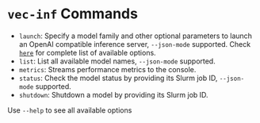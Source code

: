 # `vec-inf` Commands

* `launch`: Specify a model family and other optional parameters to launch an OpenAI compatible inference server, `--json-mode` supported. Check [`here`](./models/README.md) for complete list of available options.
* `list`: List all available model names, `--json-mode` supported.
* `metrics`: Streams performance metrics to the console.
* `status`: Check the model status by providing its Slurm job ID, `--json-mode` supported.
* `shutdown`: Shutdown a model by providing its Slurm job ID.

Use `--help` to see all available options
